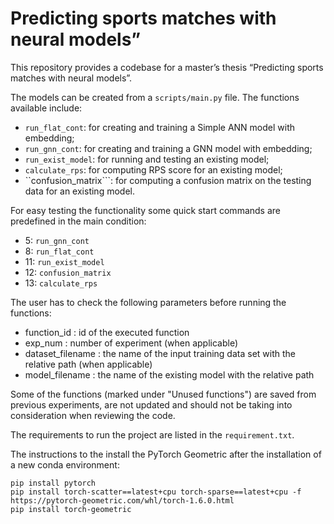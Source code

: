 # Predicting sports matches with neural models”
This repository provides a codebase for a master’s thesis “Predicting sports matches with neural models”.

The models can be created from a ```scripts/main.py``` file. 
The functions available include:

 - ```run_flat_cont```: for creating and training a Simple ANN model with embedding;
 - ```run_gnn_cont```: for creating and training a GNN model with embedding;
 - ```run_exist_model```: for running and testing an existing model;
 - ```calculate_rps```: for computing RPS score for an existing model;
 - ``confusion_matrix```: for computing a confusion matrix on the testing data for an existing model.

For easy testing the functionality some quick start commands are predefined in the main condition:
 - 5: ```run_gnn_cont```
 - 8: ```run_flat_cont```
 - 11: ```run_exist_model```
 - 12: ```confusion_matrix```
 - 13: ```calculate_rps```


The user has to check the following parameters before running the functions:

 - function_id : id of the executed function 
 - exp_num : number of experiment (when applicable)
 - dataset_filename : the name of the input training data set with the relative path (when applicable)   
 - model_filename : the name of the existing model with the relative path


Some of the functions (marked under "Unused functions") are saved from previous experiments, are not updated and should not be taking into consideration when reviewing the code.

The requirements to run the project are listed in the ```requirement.txt```.

The instructions to the install the PyTorch Geometric after the installation of a new conda environment:

    pip install pytorch  
    pip install torch-scatter==latest+cpu torch-sparse==latest+cpu -f https://pytorch-geometric.com/whl/torch-1.6.0.html  
    pip install torch-geometric



